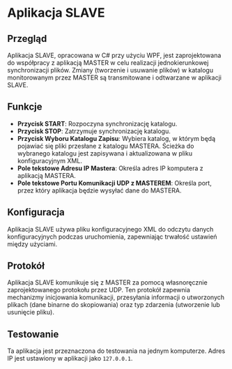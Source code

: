 # Aplikacja SLAVE

## Przegląd

Aplikacja SLAVE, opracowana w C# przy użyciu WPF, jest zaprojektowana do współpracy z aplikacją MASTER w celu realizacji jednokierunkowej synchronizacji plików. Zmiany (tworzenie i usuwanie plików) w katalogu monitorowanym przez MASTER są transmitowane i odtwarzane w aplikacji SLAVE.

## Funkcje

- **Przycisk START**: Rozpoczyna synchronizację katalogu.
- **Przycisk STOP**: Zatrzymuje synchronizację katalogu.
- **Przycisk Wyboru Katalogu Zapisu**: Wybiera katalog, w którym będą pojawiać się pliki przesłane z katalogu MASTERA. Ścieżka do wybranego katalogu jest zapisywana i aktualizowana w pliku konfiguracyjnym XML.
- **Pole tekstowe Adresu IP Mastera**: Określa adres IP komputera z aplikacją MASTERA.
- **Pole tekstowe Portu Komunikacji UDP z MASTEREM**: Określa port, przez który aplikacja będzie wysyłać dane do MASTERA.

## Konfiguracja

Aplikacja SLAVE używa pliku konfiguracyjnego XML do odczytu danych konfiguracyjnych podczas uruchomienia, zapewniając trwałość ustawień między użyciami.

## Protokół

Aplikacja SLAVE komunikuje się z MASTER za pomocą własnoręcznie zaprojektowanego protokołu przez UDP. Ten protokół zapewnia mechanizmy inicjowania komunikacji, przesyłania informacji o utworzonych plikach (dane binarne do skopiowania) oraz typ zdarzenia (utworzenie lub usunięcie pliku).

## Testowanie

Ta aplikacja jest przeznaczona do testowania na jednym komputerze. Adres IP jest ustawiony w aplikacji jako `127.0.0.1`.


